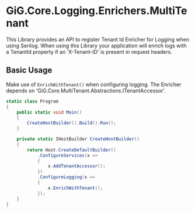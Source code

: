 # GiG.Core.Logging.Enrichers.MultiTenant

This Library provides an API to register Tenant Id Enricher for Logging when using Serilog. When using this Library your application will enrich logs with a TenantId property if an 'X-Tenant-ID' is present in request headers.

## Basic Usage

Make use of `EnrichWithTenant()` when configuring logging. The Enricher depends on 'GiG.Core.MultiTenant.Abstractions.ITenantAccessor'.

```csharp
static class Program
{
    public static void Main()
    {
        CreateHostBuilder().Build().Run();
    }

    private static IHostBuilder CreateHostBuilder()
    {
        return Host.CreateDefaultBuilder()
            .ConfigureServices(x => 
            {
                x.AddTenantAccessor();
			})
			.ConfigureLogging(x =>
			{
			    x.EnrichWithTenant();
			});
    }
}
```